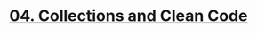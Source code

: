 # [04. Collections and Clean Code](https://fmi.github.io/java-course/04-collections-clean-code/lecture/slides.html)